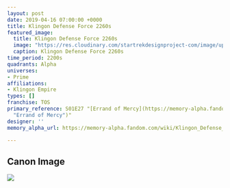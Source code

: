 ```yaml
---
layout: post
date: 2019-04-16 07:00:00 +0000
title: Klingon Defense Force 2260s
featured_image:
  title: Klingon Defense Force 2260s
  image: "https://res.cloudinary.com/startrekdesignproject-com/image/upload/v1555430658/KlingonDefenseForce2260s.png"
  caption: Klingon Defense Force 2260s
time_period: 2200s
quadrants: Alpha
universes:
- Prime
affiliations:
- Klingon Empire
types: []
franchise: TOS
primary_reference: S01E27 "[Errand of Mercy](https://memory-alpha.fandom.com/wiki/Errand_of_Mercy
  "Errand of Mercy")"
designer: ''
memory_alpha_url: https://memory-alpha.fandom.com/wiki/Klingon_Defense_Force

---
```

## Canon Image

![](https://res.cloudinary.com/startrekdesignproject-com/image/upload/v1555430658/KlingonDefenseForce2260s1.jpg)